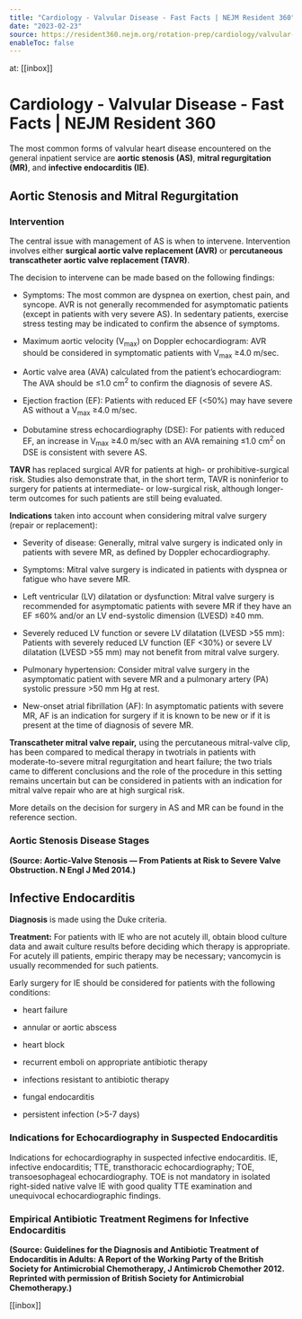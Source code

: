 ```yaml
---
title: "Cardiology - Valvular Disease - Fast Facts | NEJM Resident 360"
date: "2023-02-23"
source: https://resident360.nejm.org/rotation-prep/cardiology/valvular-diseases/fast-facts
enableToc: false
---
```


at: [[inbox]]

# Cardiology - Valvular Disease - Fast Facts | NEJM Resident 360
The most common forms of valvular heart disease encountered on the general inpatient service are **aortic stenosis (AS)**, **mitral regurgitation (MR)**, and **infective endocarditis (IE)**.

## Aortic Stenosis and Mitral Regurgitation

### Intervention

The central issue with management of AS is when to intervene. Intervention involves either **surgical aortic valve replacement (AVR)** or **percutaneous transcatheter aortic valve replacement (TAVR)**.  

The decision to intervene can be made based on the following findings:

*   Symptoms: The most common are dyspnea on exertion, chest pain, and syncope. AVR is not generally recommended for asymptomatic patients (except in patients with very severe AS). In sedentary patients, exercise stress testing may be indicated to confirm the absence of symptoms. 
    
*   Maximum aortic velocity (V<sub>max</sub>) on Doppler echocardiogram: AVR should be considered in symptomatic patients with V<sub>max</sub> ≥4.0 m/sec.
    
*   Aortic valve area (AVA) calculated from the patient’s echocardiogram: The AVA should be ≤1.0 cm<sup>2</sup> to confirm the diagnosis of severe AS.
    
*   Ejection fraction (EF): Patients with reduced EF (<50%) may have severe AS without a V<sub>max</sub> ≥4.0 m/sec.
    
*   Dobutamine stress echocardiography (DSE): For patients with reduced EF, an increase in V<sub>max</sub> ≥4.0 m/sec with an AVA remaining ≤1.0 cm<sup>2</sup> on DSE is consistent with severe AS.
    

**TAVR** has replaced surgical AVR for patients at high- or prohibitive-surgical risk. Studies also demonstrate that, in the short term, TAVR is noninferior to surgery for patients at intermediate- or low-surgical risk, although longer-term outcomes for such patients are still being evaluated.

**Indications** taken into account when considering mitral valve surgery (repair or replacement):

*   Severity of disease: Generally, mitral valve surgery is indicated only in patients with severe MR, as defined by Doppler echocardiography.
    
*   Symptoms: Mitral valve surgery is indicated in patients with dyspnea or fatigue who have severe MR.
    
*   Left ventricular (LV) dilatation or dysfunction: Mitral valve surgery is recommended for asymptomatic patients with severe MR if they have an EF ≤60% and/or an LV end-systolic dimension (LVESD) ≥40 mm.
    
*   Severely reduced LV function or severe LV dilatation (LVESD >55 mm): Patients with severely reduced LV function (EF <30%) or severe LV dilatation (LVESD >55 mm) may not benefit from mitral valve surgery.
    
*   Pulmonary hypertension: Consider mitral valve surgery in the asymptomatic patient with severe MR and a pulmonary artery (PA) systolic pressure >50 mm Hg at rest.
    
*   New-onset atrial fibrillation (AF): In asymptomatic patients with severe MR, AF is an indication for surgery if it is known to be new or if it is present at the time of diagnosis of severe MR.  
      
    

**Transcatheter mitral valve repair,** using the percutaneous mitral-valve clip, has been compared to medical therapy in twotrials in patients with moderate-to-severe mitral regurgitation and heart failure; the two trials came to different conclusions and the role of the procedure in this setting remains uncertain but can be considered in patients with an indication for mitral valve repair who are at high surgical risk.

More details on the decision for surgery in AS and MR can be found in the reference section.

### Aortic Stenosis Disease Stages

  
**(Source: Aortic-Valve Stenosis — From Patients at Risk to Severe Valve Obstruction. N Engl J Med 2014.)**

## Infective Endocarditis

**Diagnosis** is made using the Duke criteria.

**Treatment:** For patients with IE who are not acutely ill, obtain blood culture data and await culture results before deciding which therapy is appropriate. For acutely ill patients, empiric therapy may be necessary; vancomycin is usually recommended for such patients.

Early surgery for IE should be considered for patients with the following conditions:

*   heart failure
    
*   annular or aortic abscess
    
*   heart block
    
*   recurrent emboli on appropriate antibiotic therapy
    
*   infections resistant to antibiotic therapy
    
*   fungal endocarditis
    
*   persistent infection (>5-7 days)
    

### Indications for Echocardiography in Suspected Endocarditis

  

Indications for echocardiography in suspected infective endocarditis. IE, infective endocarditis; TTE, transthoracic echocardiography; TOE, transoesophageal echocardiography. TOE is not mandatory in isolated right-sided native valve IE with good quality TTE examination and unequivocal echocardiographic findings.

### Empirical Antibiotic Treatment Regimens for Infective Endocarditis

  
**(Source: Guidelines for the Diagnosis and Antibiotic Treatment of Endocarditis in Adults: A Report of the Working Party of the British Society for Antimicrobial Chemotherapy, J Antimicrob Chemother 2012. Reprinted with permission of British Society for Antimicrobial Chemotherapy.)**

[[inbox]]